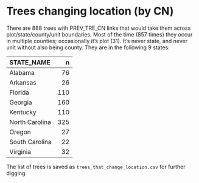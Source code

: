# Trees changing location (by CN)

There are 888 trees with PREV_TRE_CN links that would take them across
plot/state/county/unit boundaries. Most of the time (857 times) they
occur in multiple counties; occasionally it’s plot (31). It’s never
state, and never unit without also being county. They are in the
following 9 states:

| STATE_NAME     |   n |
|:---------------|----:|
| Alabama        |  76 |
| Arkansas       |  26 |
| Florida        | 110 |
| Georgia        | 160 |
| Kentucky       | 110 |
| North Carolina | 325 |
| Oregon         |  27 |
| South Carolina |  22 |
| Virginia       |  32 |

The list of trees is saved as `trees_that_change_location.csv` for
further digging.

